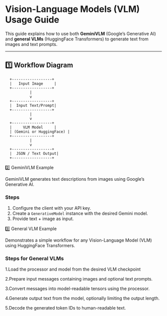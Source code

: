 # Vision-Language Models (VLM) Usage Guide

This guide explains how to use both **GeminiVLM** (Google’s Generative AI) and **general VLMs** (HuggingFace Transformers) to generate text from images and text prompts.

---

## 1️⃣ Workflow Diagram

      +------------------+
      |   Input Image     |
      +------------------+
               |
               v
      +------------------+
      |  Input Text/Prompt|
      +------------------+
               |
               v
      +------------------+
      |     VLM Model     |
      | (Gemini or HuggingFace) |
      +------------------+
               |
               v
      +------------------+
      |  JSON / Text Output|
      +------------------+
2️⃣ GeminiVLM Example

GeminiVLM generates text descriptions from images using Google’s Generative AI.

### Steps

1. Configure the client with your API key.
2. Create a `GenerativeModel` instance with the desired Gemini model.
3. Provide text + image as input.

3️⃣ General VLM Example

Demonstrates a simple workflow for any Vision-Language Model (VLM) using HuggingFace Transformers.

### Steps for General VLMs

1.Load the processor and model from the desired VLM checkpoint

2.Prepare input messages containing images and optional text prompts.

3.Convert messages into model-readable tensors using the processor.

4.Generate output text from the model, optionally limiting the output length.

5.Decode the generated token IDs to human-readable text.